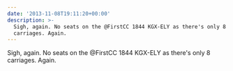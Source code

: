 ```yaml
---
date: '2013-11-08T19:11:20+00:00'
description: >-
  Sigh, again. No seats on the @FirstCC 1844 KGX-ELY as there's only 8
  carriages. Again.
---
```

Sigh, again. No seats on the @FirstCC 1844 KGX-ELY as there's only 8 carriages. Again.
